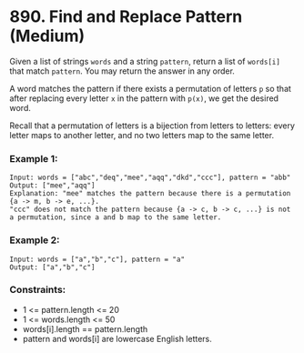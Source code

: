 # 890. Find and Replace Pattern (Medium)

Given a list of strings `words` and a string `pattern`, return a list of `words[i]` that match `pattern`. You may return the answer in any order.

A word matches the pattern if there exists a permutation of letters `p` so that after replacing every letter `x` in the pattern with `p(x)`, we get the desired word.

Recall that a permutation of letters is a bijection from letters to letters: every letter maps to another letter, and no two letters map to the same letter.

### Example 1:

```
Input: words = ["abc","deq","mee","aqq","dkd","ccc"], pattern = "abb"
Output: ["mee","aqq"]
Explanation: "mee" matches the pattern because there is a permutation {a -> m, b -> e, ...}.
"ccc" does not match the pattern because {a -> c, b -> c, ...} is not a permutation, since a and b map to the same letter.
```

### Example 2:

```
Input: words = ["a","b","c"], pattern = "a"
Output: ["a","b","c"]
```

### Constraints:

- 1 <= pattern.length <= 20
- 1 <= words.length <= 50
- words[i].length == pattern.length
- pattern and words[i] are lowercase English letters.
